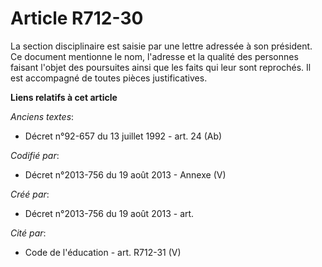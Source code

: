 # Article R712-30

La section disciplinaire est saisie par une lettre adressée à son président. Ce document mentionne le nom, l'adresse et la
qualité des personnes faisant l'objet des poursuites ainsi que les faits qui leur sont reprochés. Il est accompagné de toutes
pièces justificatives.

**Liens relatifs à cet article**

_Anciens textes_:

  - Décret n°92-657 du 13 juillet 1992 - art. 24 (Ab)

_Codifié par_:

  - Décret n°2013-756 du 19 août 2013 -  Annexe (V)

_Créé par_:

  - Décret n°2013-756 du 19 août 2013 - art.

_Cité par_:

  - Code de l'éducation - art. R712-31 (V)
